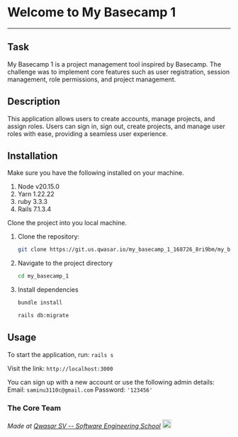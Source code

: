 # Welcome to My Basecamp 1
***

## Task
My Basecamp 1 is a project management tool inspired by Basecamp. The challenge was to implement core features such as user registration, session management, role permissions, and project management.
## Description
This application allows users to create accounts, manage projects, and assign roles. Users can sign in, sign out, create projects, and manage user roles with ease, providing a seamless user experience.


## Installation
Make sure you have the following installed on your machine.
1. Node v20.15.0
2. Yarn 1.22.22
3. ruby 3.3.3
4. Rails 7.1.3.4

Clone the project into you local machine.
1. Clone the repository:
   ```bash
   git clone https://git.us.qwasar.io/my_basecamp_1_168726_8ri9bm/my_basecamp_1.git
   
2. Navigate to the project directory
    ```bash
    cd my_basecamp_1
3. Install dependencies
    ```bash
    bundle install
    ```

    ```bash
    rails db:migrate
    ```


## Usage

To start the application, run:
    ```
    rails s
    ```

Visit the link:
    ```
    http://localhost:3000
    ```

You can sign up with a new account or use the following admin details:
Email:
    ```
    saminu3110c@gmail.com
    ```
Password:
    ```
    '123456'
    ```
### The Core Team


<span><i>Made at <a href='https://qwasar.io'>Qwasar SV -- Software Engineering School</a></i></span>
<span><img alt='Qwasar SV -- Software Engineering Schools Logo' src='https://storage.googleapis.com/qwasar-public/qwasar-logo_50x50.png' width='20px' /></span>
